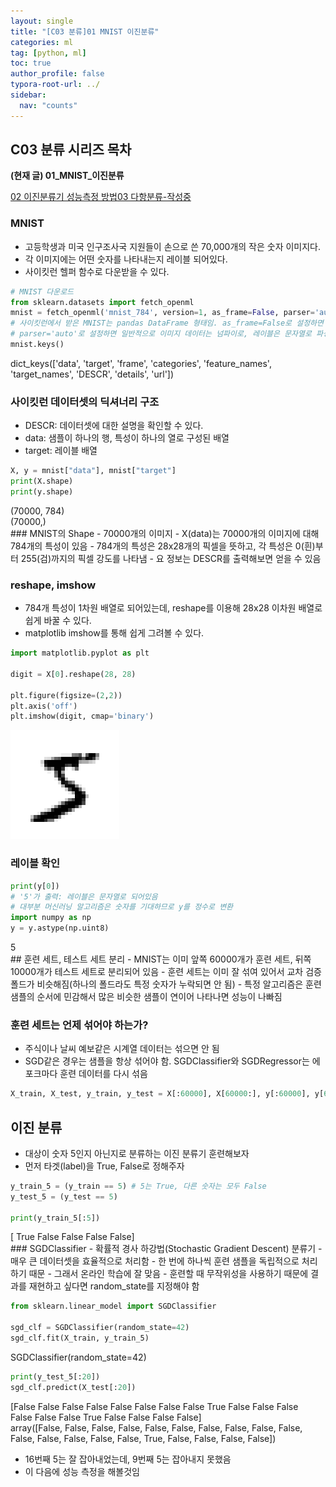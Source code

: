 ```yaml
---
layout: single
title: "[C03 분류]01 MNIST 이진분류"
categories: ml
tag: [python, ml]
toc: true
author_profile: false
typora-root-url: ../
sidebar:
  nav: "counts"
---
```


 
<div class="cods"><h2>C03 분류 시리즈 목차</h2><p><b>(현재 글) 01_MNIST_이진분류</b></p><a href="/ml/C03_분류~02_이진분류기_성능측정_방법/">02 이진분류기 성능측정 방법</a><a href="/ml/C03_분류~03_다항분류-작성중/">03 다항분류-작성중</a></div>

### MNIST
- 고등학생과 미국 인구조사국 지원들이 손으로 쓴 70,000개의 작은 숫자 이미지다.
- 각 이미지에는 어떤 숫자를 나타내는지 레이블 되어있다.
- 사이킷런 헬퍼 함수로 다운받을 수 있다.
 

``` python
# MNIST 다운로드
from sklearn.datasets import fetch_openml
mnist = fetch_openml('mnist_784', version=1, as_frame=False, parser='auto')
# 사이킷런에서 받은 MNIST는 pandas DataFrame 형태임. as_frame=False로 설정하면 numpy array 형태로 받을 수 있음
# parser='auto'로 설정하면 일반적으로 이미지 데이터는 넘파이로, 레이블은 문자열로 파싱됨
mnist.keys()
```

<div class="op_wrap"><op>dict_keys(['data', 'target', 'frame', 'categories', 'feature_names', 'target_names', 'DESCR', 'details', 'url'])</op></div>

### 사이킷런 데이터셋의 딕셔너리 구조
- DESCR: 데이터셋에 대한 설명을 확인할 수 있다.
- data: 샘플이 하나의 행, 특성이 하나의 열로 구성된 배열
- target: 레이블 배열
 

``` python
X, y = mnist["data"], mnist["target"]
print(X.shape)
print(y.shape)
```

<div class="op_wrap"><op>(70000, 784)
</op><br><op>(70000,)
</op><br></div>
### MNIST의 Shape
- 70000개의 이미지
- X(data)는 70000개의 이미지에 대해 784개의 특성이 있음
- 784개의 특성은 28x28개의 픽셀을 뜻하고, 각 특성은 0(흰)부터 255(검)까지의 픽셀 강도를 나타냄
- 요 정보는 DESCR를 출력해보면 얻을 수 있음
 
### reshape, imshow
- 784개 특성이 1차원 배열로 되어있는데, reshape를 이용해 28x28 이차원 배열로 쉽게 바꿀 수 있다.
- matplotlib imshow를 통해 쉽게 그려볼 수 있다.
 

``` python
import matplotlib.pyplot as plt

digit = X[0].reshape(28, 28)

plt.figure(figsize=(2,2))
plt.axis('off')
plt.imshow(digit, cmap='binary')
```

<div class="op_wrap"><op><matplotlib.image.AxesImage at 0x2cf5e1040></op></div>

![](/images/C03_분류~01_MNIST_이진분류/7_1.png)
### 레이블 확인
 

``` python
print(y[0])
# '5'가 출력: 레이블은 문자열로 되어있음
# 대부분 머신러닝 알고리즘은 숫자를 기대하므로 y를 정수로 변환
import numpy as np
y = y.astype(np.uint8)
```

<div class="op_wrap"><op>5
</op><br></div>
## 훈련 세트, 테스트 세트 분리
- MNIST는 이미 앞쪽 60000개가 훈련 세트, 뒤쪽 10000개가 테스트 세트로 분리되어 있음
- 훈련 세트는 이미 잘 섞여 있어서 교차 검증 폴드가 비슷해짐(하나의 폴드라도 특정 숫자가 누락되면 안 됨)
- 특정 알고리즘은 훈련 샘플의 순서에 민감해서 많은 비슷한 샘플이 연이어 나타나면 성능이 나빠짐

### 훈련 세트는 언제 섞어야 하는가?
- 주식이나 날씨 예보같은 시계열 데이터는 섞으면 안 됨
- SGD같은 경우는 샘플을 항상 섞어야 함. SGDClassifier와 SGDRegressor는 에포크마다 훈련 데이터를 다시 섞음
 

``` python
X_train, X_test, y_train, y_test = X[:60000], X[60000:], y[:60000], y[60000:]
```
## 이진 분류
- 대상이 숫자 5인지 아닌지로 분류하는 이진 분류기 훈련해보자
- 먼저 타겟(label)을 True, False로 정해주자
 

``` python
y_train_5 = (y_train == 5) # 5는 True, 다른 숫자는 모두 False
y_test_5 = (y_test == 5)

print(y_train_5[:5])
```

<div class="op_wrap"><op>[ True False False False False]
</op><br></div>
### SGDClassifier
- 확률적 경사 하강법(Stochastic Gradient Descent) 분류기
- 매우 큰 데이터셋을 효율적으로 처리함
- 한 번에 하나씩 훈련 샘플을 독립적으로 처리하기 때문
- 그래서 온라인 학습에 잘 맞음
- 훈련할 때 무작위성을 사용하기 때문에 결과를 재현하고 싶다면 random_state를 지정해야 함
 

``` python
from sklearn.linear_model import SGDClassifier

sgd_clf = SGDClassifier(random_state=42)
sgd_clf.fit(X_train, y_train_5)
```

<div class="op_wrap"><op>SGDClassifier(random_state=42)</op></div>


``` python
print(y_test_5[:20])
sgd_clf.predict(X_test[:20])
```

<div class="op_wrap"><op>[False False False False False False False False  True False False False
</op><br><op> False False False  True False False False False]
</op><br></div>

<div class="op_wrap"><op>array([False, False, False, False, False, False, False, False, False,
</op><op>       False, False, False, False, False, False,  True, False, False,
</op><op>       False, False])</op></div>

- 16번째 5는 잘 잡아내었는데, 9번째 5는 잡아내지 못했음
- 이 다음에 성능 측정을 해볼것임
 
